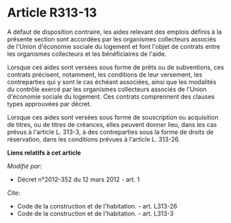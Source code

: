# Article R313-13

A défaut de disposition contraire, les aides relevant des emplois définis à la présente section sont accordées par les
organismes collecteurs associés de l'Union d'économie sociale du logement et font l'objet de contrats entre les organismes
collecteurs et les bénéficiaires de l'aide. 

Lorsque ces aides sont versées sous forme de prêts ou de subventions, ces contrats précisent, notamment, les conditions de
leur versement, les contreparties qui y sont le cas échéant associées, ainsi que les modalités du contrôle exercé par les
organismes collecteurs associés de l'Union d'économie sociale du logement. Ces contrats comprennent des clauses types
approuvées par décret. 

Lorsque ces aides sont versées sous forme de souscription ou acquisition de titres, ou de titres de créances, elles peuvent
donner lieu, dans les cas prévus à l'article L. 313-3, à des contreparties sous la forme de droits de réservation, dans les
conditions prévues à l'article L. 313-26.

**Liens relatifs à cet article**

_Modifié par_:

  - Décret n°2012-352 du 12 mars 2012 - art. 1

_Cite_:

  - Code de la construction et de l'habitation. - art. L313-26
  - Code de la construction et de l'habitation. - art. L313-3
